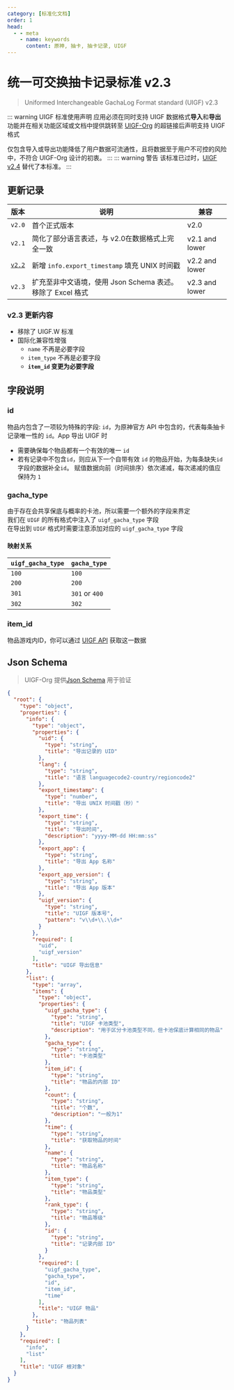 ```yaml
---
category: [标准化文档]
order: 1
head:
  - - meta
    - name: keywords
      content: 原神, 抽卡, 抽卡记录, UIGF
---
```


# 统一可交换抽卡记录标准 v2.3
> Uniformed Interchangeable GachaLog Format standard (UIGF) v2.3 <Badge text="Legacy" type="message" />
>
::: warning UIGF 标准使用声明
应用必须在同时支持 UIGF 数据格式**导入**和**导出**功能并在相关功能区域或文档中提供跳转至 [UIGF-Org](https://uigf.org) 的超链接后声明支持 UIGF 格式

仅包含导入或导出功能降低了用户数据可流通性，且将数据至于用户不可控的风险中，不符合 UIGF-Org 设计的初衷。
:::
::: warning 警告
该标准已过时，[UIGF v2.4](UIGF.md) 替代了本标准。
:::

## 更新记录
| 版本                            | 说明                                      | 兼容             |
|-------------------------------|-----------------------------------------|----------------|
| `v2.0`                        | 首个正式版本                                  | v2.0           |
| `v2.1`                        | 简化了部分语言表述，与 v2.0在数据格式上完全一致              | v2.1 and lower |
| [`v2.2`](UIGF-legacy-v2.2.md) | 新增 `info.export_timestamp` 填充 UNIX 时间戳  | v2.2 and lower |
| `v2.3`                        | 扩充至非中文语境，使用 Json Schema 表述。移除了 Excel 格式 | v2.3 and lower |

### v2.3 更新内容
* 移除了 UIGF.W 标准
* 国际化兼容性增强
    * `name` 不再是必要字段
    * `item_type` 不再是必要字段
    * **`item_id` 变更为必要字段**

## 字段说明
### id

物品内包含了一项较为特殊的字段: `id`，为原神官方 API 中包含的，代表每条抽卡记录唯一性的 `id`。App 导出 UIGF 时
* 需要确保每个物品都有一个有效的唯一 `id`
* 若有记录中不包含`id`，则应从下一个自带有效 `id` 的物品开始，为每条缺失`id`字段的数据补全`id`。
  赋值数据向前（时间排序）依次递减，每次递减的值应保持为 `1`

### gacha_type

由于存在会共享保底与概率的卡池，所以需要一个额外的字段来界定  
我们在 `UIGF` 的所有格式中注入了 `uigf_gacha_type` 字段  
在导出到 `UIGF` 格式时需要注意添加对应的 `uigf_gacha_type` 字段

#### 映射关系

| `uigf_gacha_type` | `gacha_type`   |
|-------------------|----------------|
| `100`             | `100`          |
| `200`             | `200`          |
| `301`             | `301` or `400` |
| `302`             | `302`          |

### item_id

物品游戏内ID，你可以通过 [UIGF API](../API.md) 获取这一数据

## Json Schema

> UIGF-Org 提供[Json Schema](/schema/uigf.json) 用于验证

```json
{
  "root": {
    "type": "object",
    "properties": {
      "info": {
        "type": "object",
        "properties": {
          "uid": {
            "type": "string",
            "title": "导出记录的 UID"
          },
          "lang": {
            "type": "string",
            "title": "语言 languagecode2-country/regioncode2"
          },
          "export_timestamp": {
            "type": "number",
            "title": "导出 UNIX 时间戳（秒）"
          },
          "export_time": {
            "type": "string",
            "title": "导出时间",
            "description": "yyyy-MM-dd HH:mm:ss"
          },
          "export_app": {
            "type": "string",
            "title": "导出 App 名称"
          },
          "export_app_version": {
            "type": "string",
            "title": "导出 App 版本"
          },
          "uigf_version": {
            "type": "string",
            "title": "UIGF 版本号",
            "pattern": "v\\d+\\.\\d+"
          }
        },
        "required": [
          "uid",
          "uigf_version"
        ],
        "title": "UIGF 导出信息"
      },
      "list": {
        "type": "array",
        "items": {
          "type": "object",
          "properties": {
            "uigf_gacha_type": {
              "type": "string",
              "title": "UIGF 卡池类型",
              "description": "用于区分卡池类型不同，但卡池保底计算相同的物品"
            },
            "gacha_type": {
              "type": "string",
              "title": "卡池类型"
            },
            "item_id": {
              "type": "string",
              "title": "物品的内部 ID"
            },
            "count": {
              "type": "string",
              "title": "个数",
              "description": "一般为1"
            },
            "time": {
              "type": "string",
              "title": "获取物品的时间"
            },
            "name": {
              "type": "string",
              "title": "物品名称"
            },
            "item_type": {
              "type": "string",
              "title": "物品类型"
            },
            "rank_type": {
              "type": "string",
              "title": "物品等级"
            },
            "id": {
              "type": "string",
              "title": "记录内部 ID"
            }
          },
          "required": [
            "uigf_gacha_type",
            "gacha_type",
            "id",
            "item_id",
            "time"
          ],
          "title": "UIGF 物品"
        },
        "title": "物品列表"
      }
    },
    "required": [
      "info",
      "list"
    ],
    "title": "UIGF 根对象"
  }
}
```
